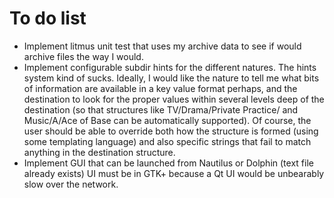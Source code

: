 To do list
==========

* Implement litmus unit test that uses my archive data to see if would archive files the way I would.
* Implement configurable subdir hints for the different natures.  The hints system kind of sucks.
  Ideally, I would like the nature to tell me what bits of information are available in a key value
  format perhaps, and the destination to look for the proper values within several levels deep of the
  destination (so that structures like TV/Drama/Private Practice/ and Music/A/Ace of Base can be
  automatically supported).  Of course, the user should be able to override both how the structure
  is formed (using some templating language) and also specific strings that fail to match anything
  in the destination structure.
* Implement GUI that can be launched from Nautilus or Dolphin (text file already exists)
  UI must be in GTK+ because a Qt UI would be unbearably slow over the network.